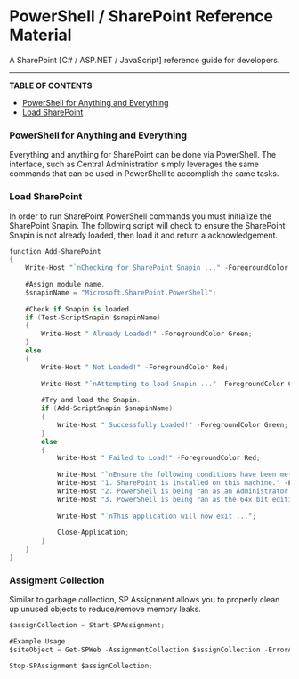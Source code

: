 # PowerShell / SharePoint Reference Material

A SharePoint [C# / ASP.NET / JavaScript] reference guide for developers.

---

**TABLE OF CONTENTS**
 
* [PowerShell for Anything and Everything](#PowerShellEverything) 
* [Load SharePoint](#LoadSharePoint) 

### <a name="PowerShellEverything"></a>PowerShell for Anything and Everything

Everything and anything for SharePoint can be done via PowerShell. The interface, such as Central Administration simply leverages the same commands that can be used in PowerShell to accomplish the same tasks.

### <a name="LoadSharePoint"></a>Load SharePoint

In order to run SharePoint PowerShell commands you must initialize the SharePoint Snapin. The following script will check to ensure the SharePoint Snapin is not already loaded, then load it and return a acknowledgement.

```cs
function Add-SharePoint
{
	Write-Host "`nChecking for SharePoint Snapin ..." -ForegroundColor Cyan -NoNewline;
	
	#Assign module name.
	$snapinName = "Microsoft.SharePoint.PowerShell";
	
	#Check if Snapin is loaded.
	if (Test-ScriptSnapin $snapinName)
	{
		Write-Host " Already Loaded!" -ForegroundColor Green;
	}
	else
	{
		Write-Host " Not Loaded!" -ForegroundColor Red;
		
		Write-Host "`nAttempting to load Snapin ..." -ForegroundColor Cyan -NoNewline;
		
		#Try and load the Snapin.
		if (Add-ScriptSnapin $snapinName)
		{
			Write-Host " Successfully Loaded!" -ForegroundColor Green;
		}
		else
		{
			Write-Host " Failed to Load!" -ForegroundColor Red;
			
			Write-Host "`nEnsure the following conditions have been met ..." -ForegroundColor Red;
			Write-Host "1. SharePoint is installed on this machine." -ForegroundColor Red;
			Write-Host "2. PowerShell is being ran as an Administrator." -ForegroundColor Red;
			Write-Host "3. PowerShell is being ran as the 64x bit edition." -ForegroundColor Red;
			
			Write-Host "`nThis application will now exit ...";
			
			Close-Application;
		}
	}
}
```

### <a name="AssignmentCollection"></a>Assigment Collection

Similar to garbage collection, SP Assignment allows you to properly clean up unused objects to reduce/remove memory leaks.

```cs
$assignCollection = Start-SPAssignment;

#Example Usage
$siteObject = Get-SPWeb -AssignmentCollection $assignCollection -ErrorAction Stop $URL;

Stop-SPAssignment $assignCollection;
```

